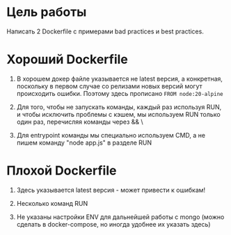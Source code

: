 # Цель работы
Написать 2 Dockerfile с примерами bad practices и best practices.

# Хороший Dockerfile 

1. В хорошем докер файле указывается не latest версия, а конкретная, поскольку в первом случае со релизами новых версий могут происходить ошибки.
Поэтому здесь прописано ```FROM node:20-alpine```

2. Для того, чтобы не запускать команды, каждый раз используя RUN, и чтобы исключить проблемы с кэшем, мы используем RUN только один раз, перечисляя
команды через && \

3. Для entrypoint команды мы специально используем CMD, а не пишем команду "node app.js" в разделе RUN


# Плохой Dockerfile 

1. Здесь указывается latest версия - может привести к ошибкам!

2. Несколько команд RUN

3. Не указаны настройки ENV для дальнейшей работы с mongo (можно сделать в docker-compose, но иногда удобнее их указать здесь)